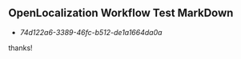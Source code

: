 ## OpenLocalization Workflow Test MarkDown
* *74d122a6-3389-46fc-b512-de1a1664da0a*
 
thanks!

<!--HONumber=Sep16_HO2-->


